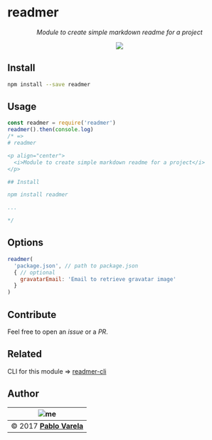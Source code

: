 
# readmer

<p align="center">
  <i>Module to create simple markdown readme for a project</i>
</p>
<p align="center">
  <a href="https://www.npmjs.com/package/readmer"><img src="https://img.shields.io/npm/dt/readmer.svg" /></a>
</p>

## Install

```bash
npm install --save readmer
```

## Usage

```javascript
const readmer = require('readmer')
readmer().then(console.log)
/* =>
# readmer

<p align="center">
  <i>Module to create simple markdown readme for a project</i>
</p>

## Install

npm install readmer

...

*/
```

## Options

```javascript
readmer(
  'package.json', // path to package.json
  { // optional
    gravatarEmail: 'Email to retrieve gravatar image'
  }
)
```

## Contribute

Feel free to open an _issue_ or a _PR_.

## Related

CLI for this module => [readmer-cli](https://github.com/pablopunk/readmer-cli)

## Author

| ![me](https://www.gravatar.com/avatar/fa50aeff0ddd6e63273a068b04353d9d?s=100)|
| -----------------------------------------------------------------------------|
| © 2017 [__Pablo Varela__](http://pablo.life)                                 |

